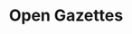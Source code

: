 ---
layout: tool
name: opengazettes
title: Open Gazettes
external-url: http://opengazettes.org.za/
image: opengazettes.png
logo: 
oneliner: The biggest collection of freely available gazettes in South Africa
opener: Gazettes are a critical source of information and record of South African history. They should be easy to find and use, and freely available to everyone.
tool-info:
- bullet: Govenment Gazettes all in one place and freely available
- bullet: Find death notices, name changes and follow progress on laws with keyword search
- bullet: Easy to share and link to, including directly to individual pages
slideshow:
- image: slideshow1.svg
- image: slideshow2.svg
- image: slideshow3.svg
creators:
- name: jd
- name: greg
- name: roxanne
- name: lailah
external-creators:
- name: Lion Summerbell
  image: lion.jpg
  external-url: #
collaborators:
- name: Code for Africa
  image: c4a.png
  external-url: #
- name: Indigo
  image: indigo.png
  external-url: #
---